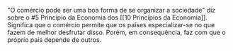 "O comércio pode ser uma boa forma de se organizar a sociedade" diz sobre o #5 Princípio da Economia dos [[10 Princípios da Economia]]. Significa que o comércio permite que os países especializar-se no que fazem de melhor desfrutar disso. Porém, em consequência, faz com que o próprio país depende de outros.